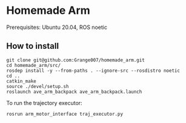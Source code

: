 # Homemade Arm

Prerequisites: Ubuntu 20.04, ROS noetic

## How to install

```shell
git clone git@github.com:Grange007/homemade_arm.git
cd homemade_arm/src/
rosdep install -y --from-paths . --ignore-src --rosdistro noetic
cd ..
catkin_make
source ./devel/setup.sh
roslaunch ave_arm_backpack ave_arm_backpack.launch 
```

To run the trajectory executor:

```python-repl
rosrun arm_motor_interface traj_executor.py
```
